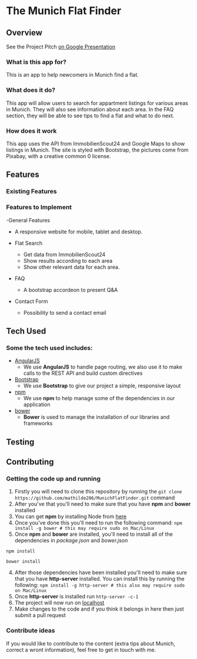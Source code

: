 # The Munich Flat Finder
 
## Overview

See the Project Pitch [on Google Presentation](https://docs.google.com/presentation/d/1PTxDIQlCjqVekn5yXbvyamrMe0O8fmnZ_bprHjQY-WU) 

### What is this app for?
 
This is an app to help newcomers in Munich find a flat. 
 
### What does it do?
 
This app will allow users to search for appartment listings for various areas in Munich. They will also see information about each area. In the FAQ section, they will be able to see tips to find a flat and what to do next.
 
### How does it work
 
This app uses the API from ImmobilienScout24 and Google Maps to show listings in Munich. The site is styled with Bootstrap, the pictures come from Pixabay, with a creative common 0 license.  
 
## Features

### Existing Features

### Features to Implement
-General Features
  - A responsive website for mobile, tablet and desktop.

- Flat Search
    - Get data from ImmobilienScout24
    - Show results according to each area
    - Show other relevant data for each area. 

- FAQ
    - A bootstrap accordeon to present Q&A

- Contact Form
    - Possibility to send a contact email       
 
## Tech Used
### Some the tech used includes:
- [AngularJS](https://angularjs.org/)
    - We use **AngularJS** to handle page routing, we also use it to make calls to the REST API and build custom directives
- [Bootstrap](http://getbootstrap.com/)
    - We use **Bootstrap** to give our project a simple, responsive layout
- [npm](https://www.npmjs.com/)
    - We use **npm** to help manage some of the dependencies in our application
- [bower](https://bower.io/)
    - **Bower** is used to manage the installation of our libraries and frameworks
 

## Testing


## Contributing
### Getting the code up and running
1. Firstly you will need to clone this repository by running the ```git clone https://github.com/mathilde206/MunichFlatFinder.git``` command
2. After you've that you'll need to make sure that you have **npm** and **bower** installed
  1. You can get **npm** by installing Node from [here](https://nodejs.org/en/)
  2. Once you've done this you'll need to run the following command:
     `npm install -g bower # this may require sudo on Mac/Linux`
3. Once **npm** and **bower** are installed, you'll need to install all of the dependencies in *package.json* and *bower.json*
  ```
  npm install
 
  bower install
  ```
4. After those dependencies have been installed you'll need to make sure that you have **http-server** installed. You can install this by running the following: ```npm install -g http-server # this also may require sudo on Mac/Linux```
5. Once **http-server** is installed run ```http-server -c-1```
6. The project will now run on [localhost](http://127.0.0.1:8080)
7. Make changes to the code and if you think it belongs in here then just submit a pull request

### Contribute ideas
If you would like to contribute to the content (extra tips about Munich, correct a wront information), feel free to get in touch with me. 

